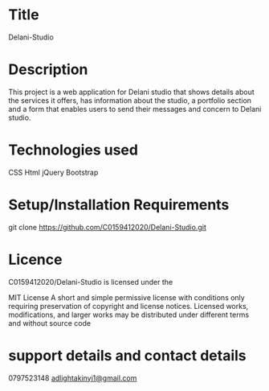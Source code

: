 # Title
Delani-Studio
# Description
This project is a web application for Delani studio that shows details about the services it offers, has information about the studio, a portfolio section and a form that enables users to send their messages and concern to Delani studio.
# Technologies used
CSS
Html
jQuery
Bootstrap
# Setup/Installation Requirements
git clone https://github.com/C0159412020/Delani-Studio.git
# Licence
C0159412020/Delani-Studio is licensed under the

MIT License
A short and simple permissive license with conditions only requiring preservation of copyright and license notices. Licensed works, modifications, and larger works may be distributed under different terms and without source code
# support details and contact details
0797523148
adlightakinyi1@gmail.com




